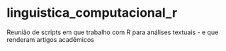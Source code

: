 # linguistica_computacional_r
Reunião de scripts em que trabalho com R para análises textuais - e que renderam artigos acadêmicos 
